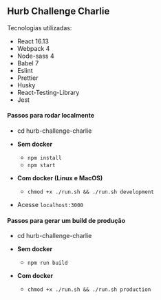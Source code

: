 ## Hurb Challenge Charlie

Tecnologias utilizadas:

* React 16.13
* Webpack 4
* Node-sass 4
* Babel 7
* Eslint
* Prettier
* Husky
* React-Testing-Library
* Jest

#### Passos para rodar localmente

* cd hurb-challenge-charlie

* **Sem docker**
  * ```npm install```
  * ```npm start```

* **Com docker (Linux e MacOS)**
  * ```chmod +x ./run.sh && ./run.sh development```
* Acesse `localhost:3000`

#### Passos para gerar um build de produção

* cd hurb-challenge-charlie
 
* **Sem docker**
  * ```npm run build```

* **Com docker**
  * ```chmod +x ./run.sh && ./run.sh production```

